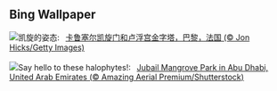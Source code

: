 ## Bing Wallpaper
![](https://www.bing.com/th?id=OHR.ParisLouvre_ZH-CN0341884841_UHD.jpg&w=1000)凯旋的姿态:&nbsp;&ensp;[卡鲁塞尔凯旋门和卢浮宫金字塔，巴黎，法国 (© Jon Hicks/Getty Images)](https://www.bing.com/th?id=OHR.ParisLouvre_ZH-CN0341884841_UHD.jpg)
<br><br/>
![](https://www.bing.com/th?id=OHR.MangrovePark_EN-US2211111720_UHD.jpg&w=1000)Say hello to these halophytes!:&nbsp;&ensp;[Jubail Mangrove Park in Abu Dhabi, United Arab Emirates (© Amazing Aerial Premium/Shutterstock)](https://www.bing.com/th?id=OHR.MangrovePark_EN-US2211111720_UHD.jpg)
<br><br/>

